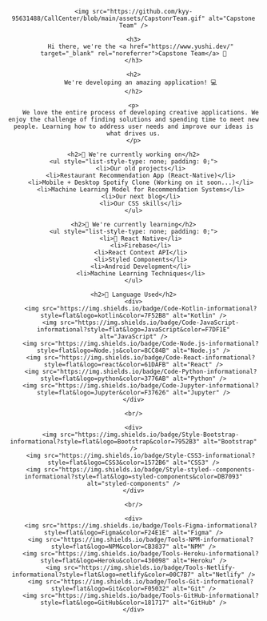 <div style="text-align: center;">

    <img src="https://github.com/kyy-95631488/CallCenter/blob/main/assets/CapstonrTeam.gif" alt="Capstone Team" />

    <h3>
        Hi there, we're the <a href="https://www.yushi.dev/" target="_blank" rel="noreferrer">Capstone Team</a> 👋
    </h3>

    <h2>
        We're developing an amazing application! 💻
    </h2>

    <p>
        We love the entire process of developing creative applications. We enjoy the challenge of finding solutions and spending time to meet new people. Learning how to address user needs and improve our ideas is what drives us.
    </p>

    <h2>🔭 We're currently working on</h2>
    <ul style="list-style-type: none; padding: 0;">
        <li>Our old projects</li>
        <li>Restaurant Recommendation App (React-Native)</li>
        <li>Mobile + Desktop Spotify Clone (Working on it soon...)</li>
        <li>Machine Learning Model for Recommendation Systems</li>
        <li>Our next blog</li>
        <li>Our CSS skills</li>
    </ul>

    <h2>🌱 We're currently learning</h2>
    <ul style="list-style-type: none; padding: 0;">
        <li>📱 React Native</li>
        <li>Firebase</li>
        <li>React Context API</li>
        <li>Styled Components</li>
        <li>Android Development</li>
        <li>Machine Learning Techniques</li>
    </ul>

    <h2>💼 Language Used</h2>
    <div>
        <img src="https://img.shields.io/badge/Code-Kotlin-informational?style=flat&logo=kotlin&color=7F52B8" alt="Kotlin" />
        <img src="https://img.shields.io/badge/Code-JavaScript-informational?style=flat&logo=JavaScript&color=F7DF1E" alt="JavaScript" />
        <img src="https://img.shields.io/badge/Code-Node.js-informational?style=flat&logo=Node.js&color=8CC84B" alt="Node.js" />
        <img src="https://img.shields.io/badge/Code-React-informational?style=flat&logo=react&color=61DAFB" alt="React" />
        <img src="https://img.shields.io/badge/Code-Python-informational?style=flat&logo=python&color=3776AB" alt="Python" />
        <img src="https://img.shields.io/badge/Code-Jupyter-informational?style=flat&logo=Jupyter&color=F37626" alt="Jupyter" />
    </div>

    <br/>

    <div>
        <img src="https://img.shields.io/badge/Style-Bootstrap-informational?style=flat&logo=Bootstrap&color=7952B3" alt="Bootstrap" />
        <img src="https://img.shields.io/badge/Style-CSS3-informational?style=flat&logo=CSS3&color=1572B6" alt="CSS3" />
        <img src="https://img.shields.io/badge/Style-styled--components-informational?style=flat&logo=styled-components&color=DB7093" alt="styled-components" />
    </div>

    <br/>

    <div>
        <img src="https://img.shields.io/badge/Tools-Figma-informational?style=flat&logo=Figma&color=F24E1E" alt="Figma" />
        <img src="https://img.shields.io/badge/Tools-NPM-informational?style=flat&logo=NPM&color=CB3837" alt="NPM" />
        <img src="https://img.shields.io/badge/Tools-Heroku-informational?style=flat&logo=Heroku&color=430098" alt="Heroku" />
        <img src="https://img.shields.io/badge/Tools-Netlify-informational?style=flat&logo=netlify&color=00C7B7" alt="Netlify" />
        <img src="https://img.shields.io/badge/Tools-Git-informational?style=flat&logo=Git&color=F05032" alt="Git" />
        <img src="https://img.shields.io/badge/Tools-GitHub-informational?style=flat&logo=GitHub&color=181717" alt="GitHub" />
    </div>

</div>
